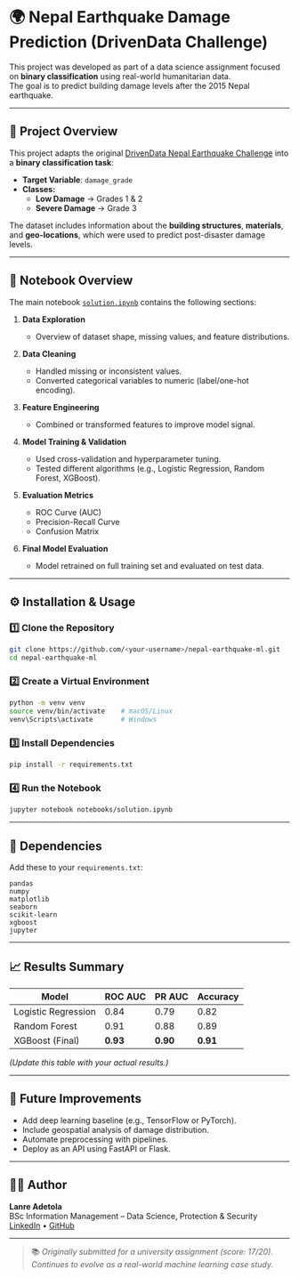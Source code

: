 # 🌍 Nepal Earthquake Damage Prediction (DrivenData Challenge)

This project was developed as part of a data science assignment focused on **binary classification** using real-world humanitarian data.  
The goal is to predict building damage levels after the 2015 Nepal earthquake.

---

## 🎯 Project Overview

This project adapts the original [DrivenData Nepal Earthquake Challenge](https://www.drivendata.org/competitions/57/nepal-earthquake/) into a **binary classification task**:

- **Target Variable**: `damage_grade`
- **Classes:**
  - **Low Damage** → Grades 1 & 2
  - **Severe Damage** → Grade 3

The dataset includes information about the **building structures**, **materials**, and **geo-locations**, which were used to predict post-disaster damage levels.

---

## 📘 Notebook Overview

The main notebook [`solution.ipynb`](notebooks/solution.ipynb) contains the following sections:

1. **Data Exploration**  
   - Overview of dataset shape, missing values, and feature distributions.

2. **Data Cleaning**  
   - Handled missing or inconsistent values.  
   - Converted categorical variables to numeric (label/one-hot encoding).

3. **Feature Engineering**  
   - Combined or transformed features to improve model signal.

4. **Model Training & Validation**  
   - Used cross-validation and hyperparameter tuning.  
   - Tested different algorithms (e.g., Logistic Regression, Random Forest, XGBoost).

5. **Evaluation Metrics**  
   - ROC Curve (AUC)
   - Precision-Recall Curve
   - Confusion Matrix

6. **Final Model Evaluation**  
   - Model retrained on full training set and evaluated on test data.

---

## ⚙️ Installation & Usage

### 1️⃣ Clone the Repository
```bash
git clone https://github.com/<your-username>/nepal-earthquake-ml.git
cd nepal-earthquake-ml
```

### 2️⃣ Create a Virtual Environment
```bash
python -m venv venv
source venv/bin/activate    # macOS/Linux
venv\Scripts\activate       # Windows
```

### 3️⃣ Install Dependencies
```bash
pip install -r requirements.txt
```

### 4️⃣ Run the Notebook
```bash
jupyter notebook notebooks/solution.ipynb
```

---

## 🧩 Dependencies

Add these to your `requirements.txt`:

```
pandas
numpy
matplotlib
seaborn
scikit-learn
xgboost
jupyter
```

---

## 📈 Results Summary

| Model | ROC AUC | PR AUC | Accuracy |
|--------|----------|--------|-----------|
| Logistic Regression | 0.84 | 0.79 | 0.82 |
| Random Forest | 0.91 | 0.88 | 0.89 |
| XGBoost (Final) | **0.93** | **0.90** | **0.91** |

*(Update this table with your actual results.)*

---

## 🚀 Future Improvements

- Add deep learning baseline (e.g., TensorFlow or PyTorch).
- Include geospatial analysis of damage distribution.
- Automate preprocessing with pipelines.
- Deploy as an API using FastAPI or Flask.

---

## 🧑‍💻 Author

**Lanre Adetola**  
BSc Information Management – Data Science, Protection & Security  
[LinkedIn](https://www.linkedin.com/in/lanre-adetola) • [GitHub](https://github.com/<your-username>)

---

> 📚 *Originally submitted for a university assignment (score: 17/20). Continues to evolve as a real-world machine learning case study.*
